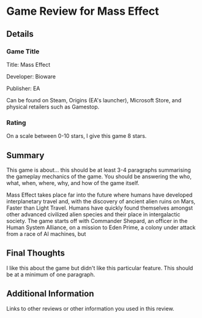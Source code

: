 # Game Review for Mass Effect

## Details

### Game Title
Title: Mass Effect

Developer: Bioware

Publisher: EA

Can be found on Steam, Origins (EA's launcher), Microsoft Store, and physical retailers such as Gamestop.

### Rating
On a scale between 0-10 stars, I give this game 8 stars.

## Summary
This game is about... this should be at least 3-4 paragraphs summarising the gameplay mechanics of the game. You should be answering the who, what, when, where, why, and how of the game itself.

Mass Effect takes place far into the future where humans have developed interplanetary travel and, with the discovery of ancient alien ruins on Mars, Faster than Light Travel. Humans have quickly found themselves amongst other advanced civilized alien species and their place in intergalactic society. The game starts off with Commander Shepard, an officer in the Human System Alliance, on a mission to Eden Prime, a colony under attack from a race of AI machines, but 

## Final Thoughts
I like this about the game but didn't like this particular feature. This should be at a minimum of one paragraph.

## Additional Information
Links to other reviews or other information you used in this review.
